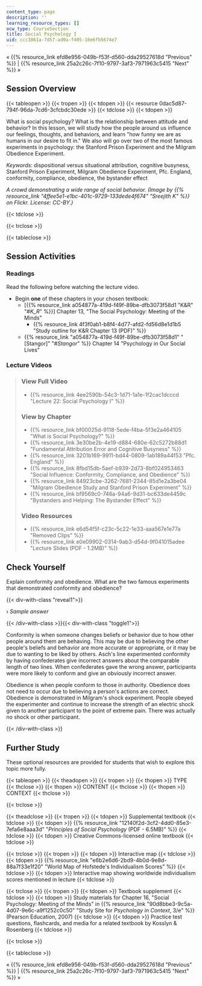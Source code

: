 ```yaml
---
content_type: page
description: ''
learning_resource_types: []
ocw_type: CourseSection
title: Social Psychology I
uid: ccc3861a-7d57-ad0a-f405-18e6fb5674e7
---
```


« {{% resource_link efd8e956-049b-f53f-d560-dda29527618d "Previous" %}} | {{% resource_link 25a2c26c-7f10-9797-3af3-7971963c5415 "Next" %}} »

Session Overview
----------------

{{< tableopen >}}
{{< tropen >}}
{{< tdopen >}}
{{< resource 0dac5d87-794f-96da-7cd6-3cfcbdc30ede >}}
{{< tdclose >}}
{{< tdopen >}}


What is social psychology? What is the relationship between attitude and behavior? In this lesson, we will study how the people around us influence our feelings, thoughts, and behaviors, and learn "how funny we are as humans in our desire to fit in." We also will go over two of the most famous experiments in psychology: the Stanford Prison Experiment and the Milgram Obedience Experiment. 

_Keywords_: dispositional versus situational attribution, cognitive busyness, Stanford Prison Experiment, Milgram Obedience Experiment, Pfc. England, conformity, compliance, obedience, the bystander effect

_A crowd demonstrating a wide range of social behavior. (Image by {{% resource_link "4ffee5e1-e1bc-401c-9729-133dede4f674" "Sreejith K" %}} on Flickr. License: CC-BY.)_


{{< tdclose >}}

{{< trclose >}}

{{< tableclose >}}

Session Activities
------------------

### Readings

Read the following before watching the lecture video.

*   Begin **one** of these chapters in your chosen textbook:
    *   \[{{% resource_link a054877a-419d-f49f-89be-dfb3073f58d1 "K&R" "#_K_R_" %}}\] Chapter 13, "The Social Psychology: Meeting of the Minds"
        *   {{% resource_link 4f3f0ab1-b8f4-4d77-afd2-fd56d8e1d1b5 "Study outline for K&R Chapter 13 (PDF)" %}}
    *   {{% resource_link "a054877a-419d-f49f-89be-dfb3073f58d1" "\[Stangor\]" "#_Stangor_" %}} Chapter 14 "Psychology in Our Social Lives"

### Lecture Videos

> ### View Full Video
> 
> *   {{% resource_link 4ee2590b-54c3-1d71-1a1e-1f2cac1dcccd "Lecture 22: Social Psychology I" %}}
> 
> ### View by Chapter
> 
> *   {{% resource_link bf00025d-9118-5ede-f4ba-5f3e2a464105 "What is Social Psychology?" %}}
> *   {{% resource_link 3e30be2b-4e19-d884-680e-62c5272b88d1 "Fundamental Attribution Error and Cognitive Busyness" %}}
> *   {{% resource_link 3201b169-9911-bd44-0809-1ab189a44f53 "Pfc. England" %}}
> *   {{% resource_link 8fbd15db-5aef-b939-2d73-8bf024953463 "Social Influence: Conformity, Compliance, and Obedience" %}}
> *   {{% resource_link 84923cbe-3262-7681-2344-85d1e2a3be04 "Milgram Obedience Study and Stanford Prison Experiment" %}}
> *   {{% resource_link bf9569c0-746a-94a6-9d31-bc633de4459c "Bystanders and Helping: The Bystander Effect" %}}
> 
> ### Video Resources
> 
> *   {{% resource_link e6d54f5f-c23c-5c22-1e33-aaa567e1e77a "Removed Clips" %}}
> *   {{% resource_link e0e09902-0314-9ab3-d54d-9f041015adee "Lecture Slides (PDF - 1.2MB)" %}}

Check Yourself
--------------

Explain conformity and obedience. What are the two famous experiments that demonstrated conformity and obedience?

{{< div-with-class "reveal1">}}

› _Sample answer_

{{< /div-with-class >}}{{< div-with-class "toggle1">}}

Conformity is when someone changes beliefs or behavior due to how other people around them are behaving. This may be due to believing the other people's beliefs and behavior are more accurate or appropriate, or it may be due to wanting to be liked by others. Asch's line experimented conformity by having confederates give incorrect answers about the comparable length of two lines. When confederates gave the wrong answer, participants were more likely to conform and give an obviously incorrect answer.

Obedience is when people conform to those in authority. Obedience does not need to occur due to believing a person's actions are correct. Obedience is demonstrated in Milgram's shock experiment. People obeyed the experimenter and continue to increase the strength of an electric shock given to another participant to the point of extreme pain. There was actually no shock or other participant.

{{< /div-with-class >}}

Further Study
-------------

These optional resources are provided for students that wish to explore this topic more fully.

{{< tableopen >}}
{{< theadopen >}}
{{< tropen >}}
{{< thopen >}}
TYPE
{{< thclose >}}
{{< thopen >}}
CONTENT
{{< thclose >}}
{{< thopen >}}
CONTEXT
{{< thclose >}}

{{< trclose >}}

{{< theadclose >}}
{{< tropen >}}
{{< tdopen >}}
Supplemental textbook
{{< tdclose >}}
{{< tdopen >}}
{{% resource_link "12140f2d-3cf2-4dd0-85e3-7efa6e8aaa3d" "_Principles of Social Psychology_ (PDF - 6.5MB)" %}}
{{< tdclose >}}
{{< tdopen >}}
Creative Commons-licensed online textbook
{{< tdclose >}}

{{< trclose >}}
{{< tropen >}}
{{< tdopen >}}
Interactive map
{{< tdclose >}}
{{< tdopen >}}
{{% resource_link "e6b2e6d6-2bd9-4b0d-9e8d-88a7f33e1f20" "World Map of Hofstede's Individualism Scores" %}}
{{< tdclose >}}
{{< tdopen >}}
Interactive map showing worldwide individualism scores mentioned in lecture
{{< tdclose >}}

{{< trclose >}}
{{< tropen >}}
{{< tdopen >}}
Textbook supplement
{{< tdclose >}}
{{< tdopen >}}
Study materials for Chapter 16, "Social Psychology: Meeting of the Minds" in {{% resource_link "90d8bbe3-9c5a-4d07-9e6c-a9f1252c0c50" "Study Site for _Psychology in Context_, 3/e" %}} (Pearson Education, 2007)
{{< tdclose >}}
{{< tdopen >}}
Practice test questions, flashcards, and media for a related textbook by Kosslyn & Rosenberg
{{< tdclose >}}

{{< trclose >}}

{{< tableclose >}}

« {{% resource_link efd8e956-049b-f53f-d560-dda29527618d "Previous" %}} | {{% resource_link 25a2c26c-7f10-9797-3af3-7971963c5415 "Next" %}} »